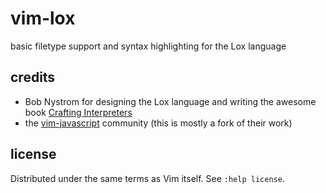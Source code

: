 # vim-lox

basic filetype support and syntax highlighting for the Lox language

## credits

- Bob Nystrom for designing the Lox language and writing the awesome book
  [Crafting Interpreters](http://craftinginterpreters.com)
- the [vim-javascript](https://github.com/pangloss/vim-javascript) community
  (this is mostly a fork of their work)

## license

Distributed under the same terms as Vim itself. See `:help license`.
